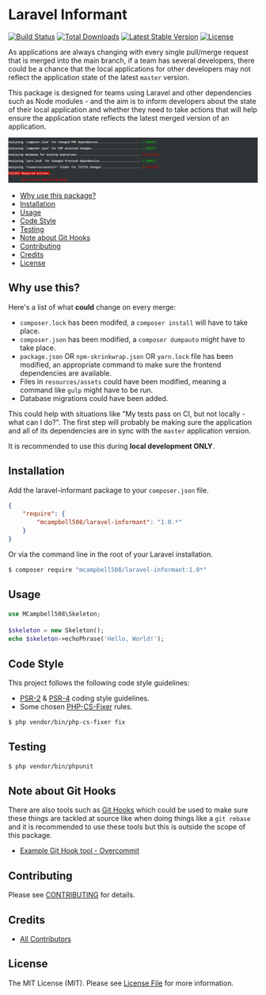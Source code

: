 Laravel Informant
================

[![Build Status](http://img.shields.io/travis/mcampbell508/laravel-informant.svg)](https://travis-ci.org/mcampbell508/laravel-informant)
[![Total Downloads](http://img.shields.io/packagist/dm/mcampbell508/laravel-informant.svg)](https://packagist.org/packages/mcampbell508/laravel-informant)
[![Latest Stable Version](http://img.shields.io/packagist/v/mcampbell508/laravel-informant.svg)](https://packagist.org/packages/mcampbell508/laravel-informant)
[![License](http://img.shields.io/badge/license-MIT-lightgrey.svg)](https://github.com/mcampbell508/laravel-informant/blob/master/LICENSE)

As applications are always changing with every single pull/merge request that is merged into the main branch, if a team has
several developers, there could be a chance that the local applications for other developers may not reflect the application
state of the latest `master` version.

This package is designed for teams using Laravel and other dependencies such as Node modules - and the aim is to inform
developers about the state of their local application and whether they need to take actions that will help ensure the
application state reflects the latest merged version of an application.

![Example](./screenshots/errors.png)

- [Why use this package?](#why-use-this)
- [Installation](#installation)
- [Usage](#usage)
- [Code Style](#code-style)
- [Testing](#testing)
- [Note about Git Hooks](#note-about-git-hooks)
- [Contributing](#contributing)
- [Credits](#credits)
- [License](#license)

Why use this?
------------

Here's a list of what **could** change on every merge:

- `composer.lock` has been modifed, a `composer install` will have to take place.
- `composer.json` has been modified, a `composer dumpauto` might have to take place.
- `package.json` OR `npm-skrinkwrap.json` OR  `yarn.lock` file has been modified, an appropriate command to make sure the frontend dependencies are available.
- Files in `resources/assets` could have been modified, meaning a command like `gulp` might have to be run.
- Database migrations could have been added.

This could help with situations like "My tests pass on CI, but not locally - what can I do?". The first step will probably be making sure the application and all of its dependencies are in sync with the `master` application version.

It is recommended to use this during **local development ONLY**.

Installation
------------

Add the laravel-informant package to your `composer.json` file.

``` json
{
    "require": {
        "mcampbell508/laravel-informant": "1.0.*"
    }
}
```

Or via the command line in the root of your Laravel installation.

``` bash
$ composer require "mcampbell508/laravel-informant:1.0*"
```

Usage
-----

``` php
use MCampbell508\Skeleton;

$skeleton = new Skeleton();
echo $skeleton->echoPhrase('Hello, World!');

```

Code Style
-------

This project follows the following code style guidelines:

- [PSR-2](http://www.php-fig.org/psr/psr-2/) & [PSR-4](http://www.php-fig.org/psr/psr-4/) coding style guidelines.
- Some chosen [PHP-CS-Fixer](https://github.com/FriendsOfPHP/PHP-CS-Fixer) rules.


``` bash
$ php vendor/bin/php-cs-fixer fix
```


Testing
-------

``` bash
$ php vendor/bin/phpunit
```


Note about Git Hooks
--------------------

There are also tools such as [Git Hooks](http://githooks.com/) which could be used to make sure these things are tackled at source like when doing things like a `git rebase` and it is recommended to use these tools but this is outside the scope of this package.

- [Example Git Hook tool - Overcommit](https://github.com/brigade/overcommit)

Contributing
------------

Please see [CONTRIBUTING](https://github.com/mcampbell508/laravel-informant/blob/master/CONTRIBUTING.md) for details.


Credits
-------
- [All Contributors](https://github.com/mcampbell508/laravel-informant/contributors)

License
-------

The MIT License (MIT). Please see [License File](https://github.com/mcampbell508/laravel-informant/blob/master/LICENSE) for more information.
